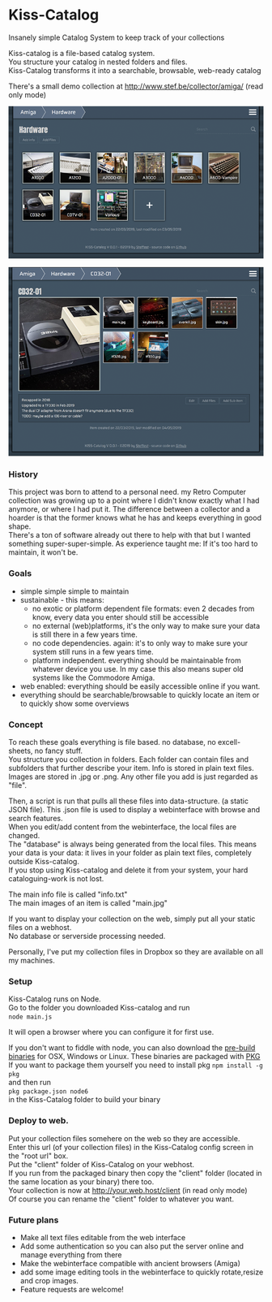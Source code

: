 # Kiss-Catalog

Insanely simple Catalog System to keep track of your collections

Kiss-catalog is a file-based catalog system.  
You structure your catalog in nested folders and files.  
Kiss-Catalog transforms it into a searchable, browsable, web-ready catalog

There's a small demo collection at http://www.stef.be/collector/amiga/ (read only mode)


![KISS-Catalog List](./docs/_img/screen1.png?raw=true)

![KISS-Catalog Detail](./docs/_img/screen2.png?raw=true)

### History
This project was born to attend to a personal need.
my Retro Computer collection was growing up to a point where I didn't know exactly what I had anymore, or where I had put it. 
The difference between a collector and a hoarder is that the former knows what he has and keeps everything in good shape.  
There's a ton of software already out there to help with that but I wanted something super-super-simple.
As experience taught me: If it's too hard to maintain, it won't be.

### Goals
 - simple simple simple to maintain
 - sustainable - this means:
   - no exotic or platform dependent file formats: even 2 decades from know, every data you enter should still be accessible
   - no external (web)platforms, it's the only way to make sure your data is still there in a few years time.
   - no code dependencies. again: it's to only way to make sure your system still runs in a few years time.
   - platform independent. everything should be maintainable from whatever device you use. In my case this also means super old systems like the Commodore Amiga.
 - web enabled: everything should be easily accessible online if you want.
 - everything should be searchable/browsable to quickly locate an item or to quickly show some overviews
 
 
### Concept
To reach these goals everything is file based. no database, no excell-sheets, no fancy stuff.    
You structure you collection in folders. Each folder can contain files and subfolders that further describe your item.
Info is stored in plain text files. Images are stored in .jpg or .png. Any other file you add is just regarded as "file".  

Then, a script is run that pulls all these files into data-structure. (a static JSON file).
This .json file is used to display a webinterface with browse and search features.  
When you edit/add content from the webinterface, the local files are changed.  
The "database" is always being generated from the local files. 
This means your data is your data: it lives in your folder as plain text files, completely outside Kiss-catalog.  
If you stop using Kiss-catalog and delete it from your system, your hard cataloguing-work is not lost.   

The main info file is called "info.txt"  
The main images of an item is called "main.jpg"  

If you want to display your collection on the web, simply put all your static files on a webhost.  
No database or serverside processing needed.   

Personally, I've put my collection files in Dropbox so they are available on all my machines.


### Setup
Kiss-Catalog runs on Node.  
Go to the folder you downloaded Kiss-catalog and run  
``node main.js``  

It will open a browser where you can configure it for first use.  
  
If you don't want to fiddle with node, you can also download the [pre-build binaries](./bin) for OSX, Windows or Linux.
These binaries are packaged with [PKG](https://github.com/zeit/pkg)  
If you want to package them yourself you need to install pkg
``npm install -g pkg``  
and then run  
``pkg package.json node6``  
in the Kiss-Catalog folder to build your binary


### Deploy to web.
Put your collection files somehere on the web so they are accessible.  
Enter this url (of your collection files) in the Kiss-Catalog config screen in the "root url" box.  
Put the "client" folder of Kiss-Catalog on your webhost.  
If you run from the packaged binary then copy the "client" folder (located in the same location as your binary)  there too.  
Your collection is now at http://your.web.host/client  (in read only mode)  
Of course you can rename the "client" folder to whatever you want.  


### Future plans
 - Make all text files editable from the web interface  
 - Add some authentication so you can also put the server online and manage everything from there  
 - Make the webinterface compatible with ancient browsers (Amiga)
 - add some image editing tools in the webinterface to quickly rotate,resize and crop images.
 - Feature requests are welcome!









 


